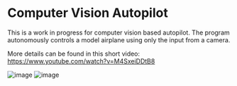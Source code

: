 # Computer Vision Autopilot

This is a work in progress for computer vision based autopilot. The program autonomously controls a model airplane using only the input from a camera.

More details can be found in this short video: https://www.youtube.com/watch?v=M4SxeiDDtB8

![image](https://user-images.githubusercontent.com/89954856/200971965-1a8ef12b-32a3-47d6-912b-5e87b858c477.png)
![image](https://user-images.githubusercontent.com/89954856/200972281-21ac0663-9b00-423a-a236-95db88f7aed0.png)



